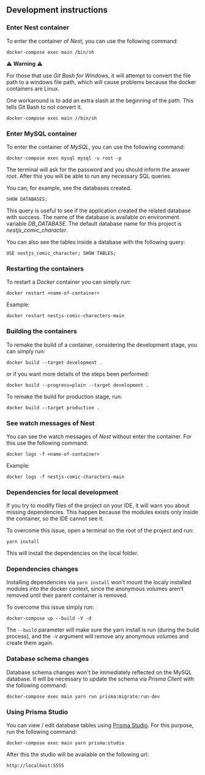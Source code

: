 ## Development instructions

### Enter Nest container

To enter the container of *Nest*, you can use the following command:

```
docker-compose exec main /bin/sh
```

:warning: **Warning** :warning: 

For those that use *Git Bash for Windows*, it will attempt to convert the file path to a windows file path, which will cause problems because the docker containers are Linux.

One workaround is to add an extra slash at the beginning of the path. This tells Git Bash to not convert it.

```
docker-compose exec main //bin/sh
```

### Enter MySQL container

To enter the container of *MySQL*, you can use the following command:

```
docker-compose exec mysql mysql -u root -p
```

The terminal will ask for the password and you should inform the answer *root*. After this you will be able to run any necessary SQL queries.

You can, for example, see the databases created.

```
SHOW DATABASES;
```

This query is useful to see if the application created the related database with success. The name of the database is available on environment variable *DB_DATABASE*. The default database name for this project is *nestjs_comic_character*.

You can also see the tables inside a database with the following query:

```
USE nestjs_comic_character; SHOW TABLES;
```

### Restarting the containers

To restart a *Docker* container you can simply run:

```
docker restart <name-of-container>
```

Example:

```
docker restart nestjs-comic-characters-main
```

### Building the containers

To remake the build of a container, considering the development stage, you can simply run:

```
docker build --target development .
```

or if you want more details of the steps been performed:

```
docker build --progress=plain --target development .
```

To remake the build for production stage, run:

```
docker build --target production .
```

### See watch messages of Nest

You can see the watch messages of *Nest* without enter the container. For this use the following command:

```
docker logs -f <name-of-container>
```

Example:

```
docker logs -f nestjs-comic-characters-main
```

### Dependencies for local development

If you try to modify files of the project on your IDE, it will warn you about missing dependencies. This happen because the modules exists only inside the container, so the IDE cannot see it.

To overcome this issue, open a terminal on the root of the project and run:

```
yarn install
```

This will install the dependencies on the local folder.

### Dependencies changes

Installing dependencies via `yarn install` won't mount the localy installed modules into the docker context, since the anonymous volumes aren’t removed until their parent container is removed.

To overcome this issue simply run:

```
docker-compose up --build -V -d
```

The `--build` parameter will make sure the yarn install is run (during the build process), and the `-V` argument will remove any anonymous volumes and create them again.

### Database schema changes

Database schema changes won't be immediately reflected on the MySQL database. It will be necessary to update the schema via *Prisma Client* with the following command:

```
docker-compose exec main yarn run prisma:migrate:run-dev
```

### Using Prisma Studio

You can view / edit database tables using [Prisma Studio](https://www.prisma.io/studio). For this purpose, run the following command:

```
docker-compose exec main yarn prisma:studio
```

After this the studio will be available on the following url:

```
http://localhost:5555
```
